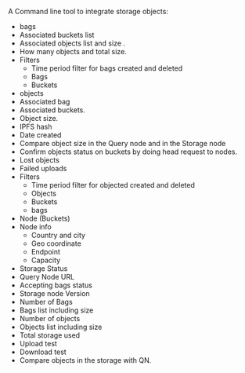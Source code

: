 A Command line tool to integrate storage objects:

-	bags 
  - Associated buckets list 
  - Associated objects list and size .
  - How many objects and total size. 
  - Filters
     - Time period filter for bags created and deleted 
     - Bags
     - Buckets
-	objects   
  - Associated bag
  - Associated buckets.
  - Object size.
  - IPFS hash
  - Date created 
  - Compare object size in the Query node and in the Storage node
  - Confirm objects status on buckets by doing head request to nodes. 
  - Lost objects
  - Failed uploads
  - Filters
     - Time period filter for objected created and deleted 
     - Objects
     - Buckets
     - bags
-	Node (Buckets)
  -	Node info
     - Country and city
     - Geo coordinate 
     - Endpoint
     - Capacity
  -	Storage Status 
  -	Query Node URL 
  -	Accepting bags status
  -	Storage node Version
  -	Number of Bags
  -	Bags list including size
  -	Number of objects
  -	Objects list including size
  -	Total storage used
  -	Upload test
  -	Download test
  -	Compare objects in the storage with QN.
